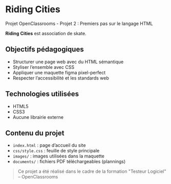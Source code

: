 # Riding Cities

Projet OpenClassrooms - Projet 2 : Premiers pas sur le langage HTML

**Riding Cities** est association de skate.

## Objectifs pédagogiques

- Structurer une page web avec du HTML sémantique
- Styliser l’ensemble avec CSS
- Appliquer une maquette figma pixel-perfect
- Respecter l’accessibilité et les standards web

## Technologies utilisées

- HTML5
- CSS3
- Aucune librairie externe

## Contenu du projet

- `index.html` : page d’accueil du site
- `css/style.css` : feuille de style principale
- `images/` : images utilisées dans la maquette
- `documents/` : fichiers PDF téléchargeables (plannings)

> Ce projet a été réalisé dans le cadre de la formation "Testeur Logiciel" – OpenClassrooms
